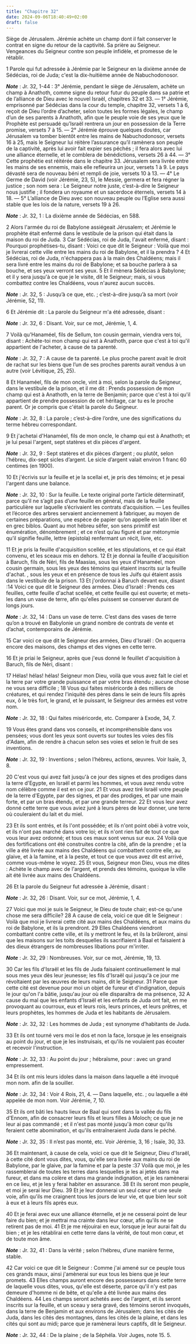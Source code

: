 ```yaml
---
title: "Chapitre 32"
date: 2024-09-06T18:40:49+02:00
draft: false
---
```



Siège de Jérusalem.
Jérémie achète un champ dont il fait conserver le contrat en signe du retour de la captivité.
Sa prière au Seigneur.
Vengeances du Seigneur contre son peuple infidèle, et promesse de le rétablir.


1 Parole qui fut adressée à Jérémie par le Seigneur en la dixième année de Sédécias, roi de Juda; c'est la dix-huitième année de Nabuchodonosor.

***Note*** :  Jr. 32, 1-44 : 3° Jérémie, pendant le siège de Jérusalem, achète un champ à Anathoth, comme signe du retour futur du peuple dans sa patrie et de l’alliance de Dieu avec le nouvel Israël, chapitres 32 et 33. ― 1° Jérémie, emprisonné par Sédécias dans la cour du temple, chapitre 32, versets 1 à 6, reçoit de Dieu l’ordre d’acheter, selon toutes les formes légales, le champ d’un de ses parents à Anathoth, afin que le peuple voie de ses yeux que le Prophète est persuadé qu’Israël rentrera un jour en possession de la Terre promise, versets 7 à 15. ― 2° Jérémie éprouve quelques doutes, car Jérusalem va tomber bientôt entre les mains de Nabuchodonosor, versets 16 à 25, mais le Seigneur lui réitère l’assurance qu’il ramènera son peuple de la captivité, après lui avoir fait expier ses péchés ; il fera alors avec lui une alliance éternelle, et le comblera de bénédictions, versets 26 à 44. ― 3° Cette prophétie est réitérée dans le chapitre 33. Jérusalem sera livrée entre les mains de ses ennemis, mais elle
refleurira un jour, versets 1 à 9. Le pays dévasté sera de nouveau béni et rempli de joie, versets 10 à 13. ― 4° Le Germe de David (voir Jérémie, 23, 5), le Messie, germera et fera régner la justice ; son nom sera : Le Seigneur notre juste, c’est-à-dire le Seigneur nous justifie ; il fondera un royaume et un sacerdoce éternels, versets 14 à 18. ― 5° L’alliance de Dieu avec son nouveau peuple ou l’Eglise sera aussi stable que les lois de la nature, versets 19 à 26.

***Note*** :  Jr. 32, 1 : La dixième année de Sédécias, en 588.


2 Alors l'armée du roi de Babylone assiégeait Jérusalem; et Jérémie le prophète était enfermé dans le vestibule de la prison qui était dans la maison du roi de Juda. 3 Car Sédécias, roi de Juda, l'avait enfermé, disant : Pourquoi prophétises-tu, disant : Voici ce que dit le Seigneur : Voilà que moi je livrerai cette ville entre les mains du roi de Babylone, et il la prendra ? 4 Et Sédécias, roi de Juda, n'échappera pas à la main des Chaldéens; mais il sera livré entre les mains du roi de Babylone; et sa bouche parlera à sa bouche, et ses yeux verront ses yeux. 5 Et il mènera Sédécias à Babylone; et il y sera jusqu'à ce que je le visite, dit le Seigneur; mais, si vous combattez contre les Chaldéens, vous n'aurez aucun succès.

***Note*** :  Jr. 32, 5 : Jusqu’à ce que, etc. ; c’est-à-dire jusqu’à sa mort (voir Jérémie, 52, 11).


6 Et Jérémie dit : La parole du Seigneur m'a été adressée, disant :

***Note*** :  Jr. 32, 6 : Disant. Voir, sur ce mot, Jérémie, 1, 4.

7 Voilà qu'Hanaméel, fils de Sellum, ton cousin germain, viendra vers toi, disant : Achète-toi mon champ qui est à Anathoth, parce que c'est à toi qu'il appartient de l'acheter, à cause de ta parenté.

***Note*** :  Jr. 32, 7 : A cause de ta parenté. Le plus proche parent avait le droit de rachat sur les biens que l’un de ses proches parents aurait vendus à un autre (voir Lévitique, 25, 25).

8 Et Hanaméel, fils de mon oncle, vint à moi, selon la parole du Seigneur, dans le vestibule de la prison, et il me dit : Prends possession de mon champ qui est à Anathoth, en la terre de Benjamin; parce que c'est à toi qu'il appartient de prendre possession de cet héritage, car tu es le proche parent. Or je compris que c'était la parole du Seigneur.

***Note*** :  Jr. 32, 8 : La parole ; c’est-à-dire l’ordre, une des significations du terme hébreu correspondant.

9 Et j'achetai d'Hanaméel, fils de mon oncle, le champ qui est à Anathoth; et je lui pesai l'argent, sept statères et dix pièces d'argent.

***Note*** :  Jr. 32, 9 : Sept statères et dix pièces d’argent ; ou plutôt, selon l’hébreu, dix-sept sicles d’argent. Le sicle d’argent valait environ 1 franc 60 centimes (en 1900).

10 Et j'écrivis sur la feuille et je la scellai et, je pris des témoins; et je pesai l'argent dans une balance.

***Note*** :  Jr. 32, 10 : Sur la feuille. Le texte original porte l’article déterminatif, parce qu’il ne s’agit pas d’une feuille en général, mais de la feuille particulière sur laquelle s’écrivaient les contrats d’acquisition. ― Les feuilles et l’écorce des arbres servaient anciennement à fabriquer, au moyen de certaines préparations, une espèce de papier qu’on appelle en latin liber et en grec biblos. Quant au mot hébreu sêfer, son sens primitif est énumération, dénombrement ; et ce n’est qu’au figuré et par métonymie qu’il signifie feuille, lettre (epistola) renfermant un récit, livre, etc.

11 Et je pris la feuille d'acquisition scellée, et les stipulations, et ce qui était convenu, et les sceaux mis en dehors. 12 Et je donnai la feuille d'acquisition à Baruch, fils de Néri, fils de Maasias, sous les yeux d'Hanaméel, mon cousin germain, sous les yeux des témoins qui étaient inscrits sur la feuille d'achat. , sous les yeux et en présence de tous les Juifs qui étaient assis dans le vestibule de la prison. 13 Et j'ordonnai à Baruch devant eux, disant :14 Voici ce que dit le Seigneur des armées. Dieu d'Israël : Prends ces feuilles, cette feuille d'achat scellée, et cette feuille qui est ouverte; et mets-les dans un vase de terre, afin qu'elles puissent se conserver durant de longs jours.

***Note*** :  Jr. 32, 14 : Dans un vase de terre. C’est dans des vases de terre qu’on a trouvé en Babylonie un grand nombre de contrats de vente et d’achat, contemporains de Jérémie.

15 Car voici ce que dit le Seigneur des armées, Dieu d'Israël : On acquerra encore des maisons, des champs et des vignes en cette terre.


16 Et je priai le Seigneur, après que j'eus donné le feuillet d'acquisition à Baruch, fils de Néri, disant :


17 Hélas! hélas! hélas! Seigneur mon Dieu, voilà que vous avez fait le ciel et la terre par votre grande puissance et par votre bras étendu ; aucune chose ne vous sera difficile ; 18 Vous qui faites miséricorde à des milliers de créatures, et qui rendez l'iniquité des pères dans le sein de leurs fils après eux, ô le très fort, le grand, et le puissant, le Seigneur des armées est votre nom.

***Note*** :  Jr. 32, 18 : Qui faites miséricorde, etc. Comparer à Exode, 34, 7.

19 Vous êtes grand dans vos conseils, et incompréhensible dans vos pensées; vous dont les yeux sont ouverts sur toutes les voies des fils d'Adam, afin de rendre à chacun selon ses voies et selon le fruit de ses inventions.

***Note*** :  Jr. 32, 19 : Inventions ; selon l’hébreu, actions, œuvres. Voir Isaïe, 3, 8.


20 C'est vous qui avez fait jusqu'à ce jour des signes et des prodiges dans la terre d'Egypte, en Israël et parmi les hommes, et vous avez rendu votre nom célèbre comme il est en ce jour. 21 Et vous avez tiré Israël votre peuple de la terre d'Egypte, par des signes, et par des prodiges, et par une main forte, et par un bras étendu, et par une grande terreur. 22 Et vous leur avez donné cette terre que vous aviez juré à leurs pères de leur donner, une terre où couleraient du lait et du miel.


23 Et ils sont entrés, et ils l'ont possédée; et ils n'ont point obéi à votre voix, et ils n'ont pas marché dans votre loi; et ils n'ont rien fait de tout ce que vous leur avez ordonné; et tous ces maux sont venus sur eux. 24 Voilà que des fortifications ont été construites contre la cité, afin de la prendre ; et la ville a été livrée aux mains des Chaldéens qui combattent contre elle, au glaive, et à la famine, et à la peste, et tout ce que vous avez dit est arrivé, comme vous-même le voyez. 25 Et vous, Seigneur mon Dieu, vous me dites : Achète le champ avec de l'argent, et prends des témoins, quoique la ville ait été livrée aux mains des Chaldéens.


26 Et la parole du Seigneur fut adressée à Jérémie, disant :

***Note*** :  Jr. 32, 26 : Disant. Voir, sur ce mot, Jérémie, 1, 4.


27 Voici que moi je suis le Seigneur, le Dieu de toute chair; est-ce qu'une chose me sera difficile? 28 A cause de cela, voici ce que dit le Seigneur : Voilà que moi je livrerai cette cité aux mains des Chaldéens, et aux mains du roi de Babylone, et ils la prendront. 29 Elles Chaldéens viendront combattant contre cette ville, et ils y mettront le feu, et ils la brûleront, ainsi que les maisons sur les toits desquelles ils sacrifiaient à Baal et faisaient à des dieux étrangers de nombreuses libations pour m'irriter.

***Note*** :  Jr. 32, 29 : Nombreuses. Voir, sur ce mot, Jérémie, 19, 13.


30 Car les fils d'Israël et les fils de Juda faisaient continuellement le mal sous mes yeux dès leur jeunesse; les fils d'Israël qui jusqu'à ce jour me révoltaient par les œuvres de leurs mains, dit le Seigneur. 31 Parce que cette cité est devenue pour moi un objet de fureur et d'indignation, depuis le jour qu'on l'a bâtie, jusqu'au jour où elle disparaîtra de ma présence, 32 A cause du mal que les enfants d'Israël et les enfants de Juda ont fait, en me provoquant au courroux, eux et leurs rois, leurs princes, et leurs prêtres, et leurs prophètes, les hommes de Juda et les habitants de Jérusalem.

***Note*** :  Jr. 32, 32 : Les hommes de Juda ; est synonyme d’habitants de Juda.


33 Et ils ont tourné vers moi le dos et non la face, lorsque je les enseignais au point du jour, et que je les instruisais, et qu'ils ne voulaient pas écouter et recevoir l'instruction.

***Note*** :  Jr. 32, 33 : Au point du jour ; hébraïsme, pour : avec un grand empressement.

34 Et ils ont mis leurs idoles dans la maison dans laquelle a été invoqué mon nom. afin de la souiller.

***Note*** :  Jr. 32, 34 : Voir 4 Rois, 21, 4. ― Dans laquelle, etc. ; ou laquelle a été appelée de mon nom. Voir Jérémie, 7, 10.

35 Et ils ont bâti les hauts lieux de Baal qui sont dans la vallée du fils d'Ennom, afin de consacrer leurs fils et leurs filles à Moloch; ce que je ne leur ai pas commandé ; et il n'est pas monté jusqu'à mon cœur qu'ils feraient cette abomination, et qu'ils entraîneraient Juda dans le péché.

***Note*** :  Jr. 32, 35 : Il n’est pas monté, etc. Voir Jérémie, 3, 16 ; Isaïe, 30, 33.


36 Et maintenant, à cause de cela, voici ce que dit le Seigneur, Dieu d'Israël, à cette cité dont vous dites, vous, qu'elle sera livrée aux mains du roi de Babylone, par le glaive, par la famine et par la peste :37 Voilà que moi, je les rassemblerai de toutes les terres dans lesquelles je les ai jetés dans ma fureur, et dans ma colère et dans ma grande indignation, et je les ramènerai en ce lieu, et je les y ferai habiter en assurance. 38 Et ils seront mon peuple, et moi je serai leur Dieu. 39 Et je leur donnerai un seul cœur et une seule voie, afin qu'ils me craignent tous les jours de leur vie, et que bien leur soit à eux et à leurs fils après eux.


40 Et je ferai avec eux une alliance éternelle, et je ne cesserai point de leur faire du bien; et je mettrai ma crainte dans leur cœur, afin qu'ils ne se retirent pas de moi. 41 Et je me réjouirai en eux, lorsque je leur aurai fait du bien ; et je les rétablirai en cette terre dans la vérité, de tout mon cœur, et de toute mon âme.

***Note*** :  Jr. 32, 41 : Dans la vérité ; selon l’hébreu, d’une manière ferme, stable.


42 Car voici ce que dit le Seigneur : Comme j'ai amené sur ce peuple tous ces grands maux, ainsi j'amènerai sur eux tous les biens que je leur promets. 43 Elles champs auront encore des possesseurs dans cette terre de laquelle vous dites, vous, qu'elle est déserte, parce qu'il n'y est pas demeure d'homme ni de bête, et qu'elle a été livrée aux mains des Chaldéens. 44 Les champs seront achetés avec de l'argent, et ils seront inscrits sur la feuille, et un sceau y sera gravé, des témoins seront invoqués, dans la terre de Benjamin et aux environs de Jérusalem; dans les cités de Juda, dans les cités des montagnes, dans les cités de la plaine, et dans les cités qui sont au midi; parce que je ramènerai leurs captifs, dit le Seigneur.

***Note*** :  Jr. 32, 44 : De la plaine ; de la Séphéla. Voir Juges, note 15. 5.

